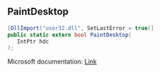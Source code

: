 ## PaintDesktop

```csharp
[DllImport("user32.dll", SetLastError = true)]
public static extern bool PaintDesktop(
   IntPtr hdc
);
```

Microsoft documentation: [Link](https://docs.microsoft.com/en-us/windows/win32/api/winuser/nf-winuser-paintdesktop)
